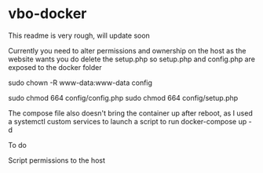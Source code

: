 # vbo-docker

This readme is very rough, will update soon

Currently you need to alter permissions and ownership on the host as the website wants you do delete the setup.php so setup.php and config.php are exposed to the docker folder

sudo chown -R www-data:www-data config

sudo chmod 664 config/config.php
sudo chmod 664 config/setup.php

The compose file also doesn't bring the container up after reboot, as I used a systemctl custom services to launch a script to run docker-compose up -d

To do

Script permissions to the host
